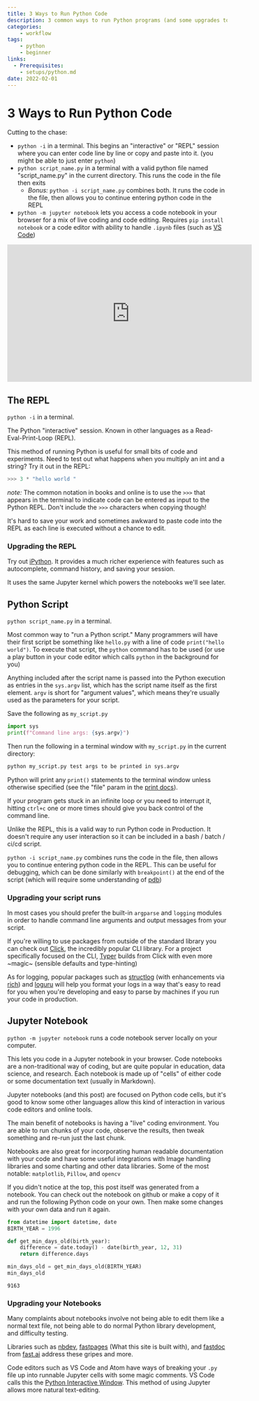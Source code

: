 ```yaml
---
title: 3 Ways to Run Python Code
description: 3 common ways to run Python programs (and some upgrades to them!)
categories: 
    - workflow
tags:
    - python
    - beginner
links:
  - Prerequisites:
    - setups/python.md
date: 2022-02-01
---
```


# 3 Ways to Run Python Code


Cutting to the chase:

- `python -i` in a terminal. This begins an "interactive" or "REPL" session where you can enter code line by line or copy and paste into it. (you might be able to just enter `python`)
- `python script_name.py` in a terminal with a valid python file named "script_name.py" in the current directory. This runs the code in the file then exits
    - *Bonus:* `python -i script_name.py` combines both. It runs the code in the file, then allows you to continue entering python code in the REPL
- `python -m jupyter notebook` lets you access a code notebook in your browser for a mix of live coding and code editing. Requires `pip install notebook` or a code editor with ability to handle `.ipynb` files (such as [VS Code](https://code.visualstudio.com/blogs/2021/11/08/custom-notebooks))


<div class="video-wrapper">
<iframe width="560" height="315" src="https://www.youtube-nocookie.com/embed/Arst9OlQJjA" title="YouTube video player" frameborder="0" allow="accelerometer; autoplay; clipboard-write; encrypted-media; gyroscope; picture-in-picture; web-share" allowfullscreen></iframe>
</div>

## The REPL

`python -i` in a terminal.

The Python "interactive" session.
Known in other languages as a Read-Eval-Print-Loop (REPL).

This method of running Python is useful for small bits of code and experiments.
Need to test out what happens when you multiply an int and a string?
Try it out in the REPL:

```py
>>> 3 * "hello world "
```

*note:* The common notation in books and online is to use the `>>>` that appears in the terminal to indicate code can be entered as input to the Python REPL.
Don't include the `>>>` characters when copying though!

It's hard to save your work and sometimes awkward to paste code into the REPL as each line is executed without a chance to edit.

### Upgrading the REPL

Try out [iPython](https://ipython.readthedocs.io/en/stable/).
It provides a much richer experience with features such as autocomplete, command history, and saving your session.

It uses the same Jupyter kernel which powers the notebooks we'll see later. 

## Python Script

`python script_name.py` in a terminal.

Most common way to "run a Python script."
Many programmers will have their first script be something like `hello.py` with a line of code `print("hello world")`.
To execute that script, the `python` command has to be used (or use a play button in your code editor which calls `python` in the background for you)

Anything included after the script name is passed into the Python execution as entries in the `sys.argv` list, which has the script name itself as the first element.
`argv` is short for "argument values", which means they're usually used as the parameters for your script.

Save the following as `my_script.py`
```py
import sys
print(f"Command line args: {sys.argv}")
```

Then run the following in a terminal window with `my_script.py` in the current directory:
```sh
python my_script.py test args to be printed in sys.argv
```

Python will print any `print()` statements to the terminal window unless otherwise specified (see the "file" param in the [print docs](https://docs.python.org/3/library/functions.html#print)).

If your program gets stuck in an infinite loop or you need to interrupt it, hitting `ctrl+c` one or more times should give you back control of the command line.

Unlike the REPL, this is a valid way to run Python code in Production.
It doesn't require any user interaction so it can be included in a bash / batch / ci/cd script.

`python -i script_name.py` combines runs the code in the file, then allows you to continue entering python code in the REPL.
This can be useful for debugging, which can be done similarly with `breakpoint()` at the end of the script (which will require some understanding of [pdb](https://docs.python.org/3/library/pdb.html))

### Upgrading your script runs

In most cases you should prefer the built-in `argparse` and `logging` modules in order to handle command line arguments and output messages from your script.

If you're willing to use packages from outside of the standard library you can check out [Click](https://www.palletsprojects.com/p/click/), the incredibly popular CLI library.
For a project specifically focused on the CLI, [Typer](https://typer.tiangolo.com/) builds from Click with even more ~magic~ (sensible defaults and type-hinting)

As for logging, popular packages such as [structlog](https://www.structlog.org/en/stable/) (with enhancements via [rich](https://rich.readthedocs.io/en/stable/introduction.html)) and [loguru](https://github.com/Delgan/loguru) will help you format your logs in a way that's easy to read for you when you're developing and easy to parse by machines if you run your code in production.

## Jupyter Notebook

`python -m jupyter notebook` runs a code notebook server locally on your computer.

This lets you code in a Jupyter notebook in your browser.
Code notebooks are a non-traditional way of coding, but are quite popular in education, data science, and research.
Each notebook is made up of "cells" of either code or some documentation text (usually in Markdown).

Jupyter notebooks (and this post) are focused on Python code cells, but it's good to know some other languages allow this kind of interaction in various code editors and online tools.

The main benefit of notebooks is having a "live" coding environment.
You are able to run chunks of your code, observe the results, then tweak something and re-run just the last chunk.

Notebooks are also great for incorporating human readable documentation with your code and have some useful integrations with Image handling libraries and some charting and other data libraries.
Some of the most notable: `matplotlib`, `Pillow`, and `opencv`

If you didn't notice at the top, this post itself was generated from a notebook.
You can check out the notebook on github or make a copy of it and run the following Python code on your own.
Then make some changes with your own data and run it again.


```python
from datetime import datetime, date
BIRTH_YEAR = 1996

def get_min_days_old(birth_year):
    difference = date.today() - date(birth_year, 12, 31)
    return difference.days

min_days_old = get_min_days_old(BIRTH_YEAR)
min_days_old
```




    9163



### Upgrading your Notebooks

Many complaints about notebooks involve not being able to edit them like a normal text file, not being able to do normal Python library development, and difficulty testing.

Libraries such as [nbdev](https://nbdev.fast.ai/), [fastpages](https://fastpages.fast.ai/) (What this site is built with), and [fastdoc](https://fastai.github.io/fastdoc/) from [fast.ai](https://fast.ai/) address these gripes and more.

Code editors such as VS Code and Atom have ways of breaking your `.py` file up into runnable Jupyter cells with some magic comments.
VS Code calls this the [Python Interactive Window](https://code.visualstudio.com/docs/python/jupyter-support-py).
This method of using Jupyter allows more natural text-editing.
